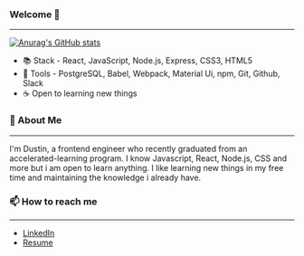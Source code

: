 ### Welcome 👋
---
[![Anurag's GitHub stats](https://github-readme-stats.vercel.app/api?username=Dustin-Davis&hide=stars,contribs)](https://github.com/anuraghazra/github-readme-stats)

- :books: Stack - React, JavaScript, Node.js, Express, CSS3, HTML5
- :hammer: Tools - PostgreSQL, Babel, Webpack, Material Ui, npm, Git, Github, Slack
- :coffee: Open to learning new things 

### :speech_balloon: About Me
---
I'm Dustin, a frontend engineer who recently graduated from an accelerated-learning program. I know Javascript, React, Node.js, CSS and more but i am open to learn anything. I like learning new things in my free time and maintaining the knowledge i already have.

### 📫 How to reach me
---
- [LinkedIn](https://www.linkedin.com/in/dustin-davis99/)
- [Resume](https://github.com/Dustin-Davis/Dustin-Davis/files/8819021/Dustin_Davis_Resume.pdf)


